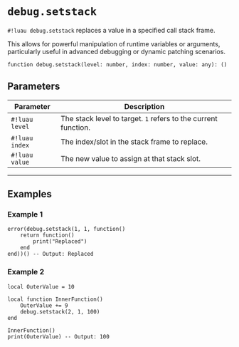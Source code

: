 # `debug.setstack`

`#!luau debug.setstack` replaces a value in a specified call stack frame.

This allows for powerful manipulation of runtime variables or arguments, particularly useful in advanced debugging or dynamic patching scenarios.

```luau
function debug.setstack(level: number, index: number, value: any): ()
```

## Parameters

| Parameter         | Description                                                           |
|-------------------|-----------------------------------------------------------------------|
| `#!luau level`     | The stack level to target. `1` refers to the current function.         |
| `#!luau index`     | The index/slot in the stack frame to replace.                         |
| `#!luau value`     | The new value to assign at that stack slot.                           |

---

## Examples

### Example 1

```luau title="Replacing a function on the stack" linenums="1"
error(debug.setstack(1, 1, function()
    return function()
        print("Replaced")
    end
end))() -- Output: Replaced
```

### Example 2

```luau title="Replacing a numeric local in a parent scope" linenums="1"
local OuterValue = 10

local function InnerFunction()
    OuterValue += 9
    debug.setstack(2, 1, 100)
end

InnerFunction()
print(OuterValue) -- Output: 100
```
